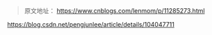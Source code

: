 > 原文地址： <https://www.cnblogs.com/lenmom/p/11285273.html>

https://blog.csdn.net/pengjunlee/article/details/104047711